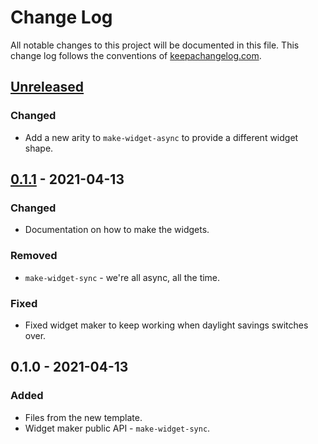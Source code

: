 # Change Log
All notable changes to this project will be documented in this file. This change log follows the conventions of [keepachangelog.com](http://keepachangelog.com/).

## [Unreleased]
### Changed
- Add a new arity to `make-widget-async` to provide a different widget shape.

## [0.1.1] - 2021-04-13
### Changed
- Documentation on how to make the widgets.

### Removed
- `make-widget-sync` - we're all async, all the time.

### Fixed
- Fixed widget maker to keep working when daylight savings switches over.

## 0.1.0 - 2021-04-13
### Added
- Files from the new template.
- Widget maker public API - `make-widget-sync`.

[Unreleased]: https://github.com/your-name/percolate-clj/compare/0.1.1...HEAD
[0.1.1]: https://github.com/your-name/percolate-clj/compare/0.1.0...0.1.1
